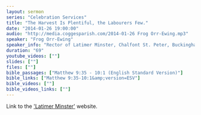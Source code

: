 ```yaml
---
layout: sermon
series: "Celebration Services"
title: "The Harvest Is Plentiful, the Labourers Few."
date: "2014-01-26 19:00:00"
audio: "http://media.coggesparish.com/2014-01-26 Frog Orr-Ewing.mp3"
speaker: "Frog Orr-Ewing"
speaker_info: "Rector of Latimer Minster, Chalfont St. Peter, Buckinghamshire."
duration: "69"
youtube_videos: [""]
slides: [""]
files: [""]
bible_passages: ["Matthew 9:35 - 10:1 (English Standard Version)"]
bible_links: ["Matthew 9:35-10:1&amp;version=ESV"]
bible_videos: [""]
bible_videos_links: [""]
---
```


Link to the ['Latimer Minster'](http://theminster.org/ "Opens a link to the 'Latimer Minster' website.") website.
